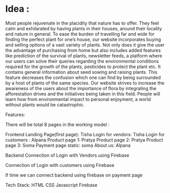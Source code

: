 # Idea :
Most people rejuvenate in the placidity that nature has to offer. They feel calm and exhilarated by having plants in their houses, around their locality and nature in general.
To ease the burden of travelling far and wide for finding the perfect plant for one’s house, our website incorporates buying and selling options of a vast variety of plants. 
Not only does it give the user the advantage of purchasing from home but also includes added features like prediction of the survival of plants, newsletter feeds, a platform where our users can solve their queries regarding the environmental conditions required for the growth of the plants, pesticides to protect the plant etc. It contains general information about seed sowing and raising plants. 
This feature decreases the confusion which one can find by being surrounded by a host of plants of the same species. 
Our website strives to increase the awareness of the users about the importance of flora by integrating the afforestation drives and the initiatives being taken in this field. 
People will learn how from environmental impact to personal enjoyment, a world without plants would be catastrophic.

Features:

There will be total 8 pages in the working model :

Frontend
Landing Page(first page): Tisha
Login for vendors: Tisha
Login for customers : Alpana 
Product page 1: Pratya
Product page 2: Pratya
Product page 3: Soma
Payment page static: soma
About us: Alpana 

Backend
Connection of Login with Vendors using Firebase

Connection of Login with customers using Firebase

If time we can connect backend using firebase on payment page

Tech Stack:
HTML
CSS
Javascript
Firebase
